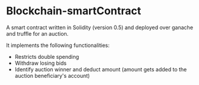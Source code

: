 # Blockchain-smartContract
A smart contract written in Solidity (version 0.5) and deployed over ganache and truffle for an auction.

It implements the following functionalities:
- Restricts double spending
- Withdraw losing bids
- Identify auction winner and deduct amount (amount gets added to the auction beneficiary's account)
